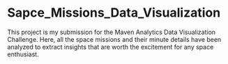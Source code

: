 # Sapce_Missions_Data_Visualization
This project is my submission for the Maven Analytics Data Visualization Challenge. Here, all the space missions and their minute details have been analyzed to extract insights that are worth the excitement for any space enthusiast.
